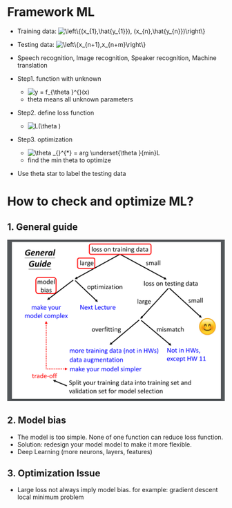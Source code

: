 # Framework ML

* Training data: <img src="https://latex.codecogs.com/svg.image?\left\{(x_{1},\hat{y_{1}}),&space;(x_{n},\hat{y_{n}})\right\}" title="\left\{(x_{1},\hat{y_{1}}), (x_{n},\hat{y_{n}})\right\}" />  
* Testing data: <img src="https://latex.codecogs.com/svg.image?\left\{x_{n&plus;1},x_{n&plus;m}\right\}" title="\left\{x_{n+1},x_{n+m}\right\}" />  
  
*  Speech recognition, Image recognition, Speaker recognition, Machine translation  

* Step1. function with unknown  
  * <img src="https://latex.codecogs.com/svg.image?y&space;=&space;f_{\theta&space;}^{}(x)" title="y = f_{\theta }^{}(x)" />  
  * theta means all unknown parameters  

* Step2. define loss function  
  * <img src="https://latex.codecogs.com/svg.image?L(\theta&space;)" title="L(\theta )" />  

* Step3. optimization  
  * <img src="https://latex.codecogs.com/svg.image?\theta&space;_{}^{*}&space;=&space;arg&space;\underset{\theta&space;}{min}L" title="\theta _{}^{*} = arg \underset{\theta }{min}L" />  
  *  find the min theta to optimize   

* Use theta star to label the testing data

# How to check and optimize ML?  

## 1. General guide
  ![Image of Yaktocat](https://github.com/ting-chih/NTU-ML2021spring/blob/main/image/general%20guide.png)  
  
  
## 2. Model bias
  * The model is too simple. None of one function can reduce loss function.  
  * Solution: redesign your model model to make it more flexible.  
  * Deep Learning (more neurons, layers, features)
  
## 3. Optimization Issue
  * Large loss not always imply model bias. for example: gradient descent local minimum problem
